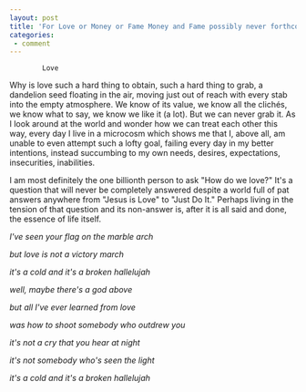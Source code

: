 ```yaml
---
layout: post
title: 'For Love or Money or Fame Money and Fame possibly never forthcoming'
categories:
 - comment
---
```


			Love



Why is love such a hard thing to obtain, such a hard thing to grab, a dandelion seed floating in the air, 
moving just out of reach with every stab into the empty atmosphere. We know of its value, we know all the clich&eacute;s, we know what to say, we know we like it (a lot). But we can never grab it. As I look around at the world and wonder how we can treat each other this way, every day I live in a microcosm which shows me that I, above all, am unable to even attempt such a lofty goal, failing every day in my better intentions, instead succumbing to my own needs, desires, expectations, insecurities, inabilities. 



I am most definitely the one billionth person to ask "How do we love?" It's a question that will never be completely answered despite a world full of pat answers anywhere from "Jesus is Love" to "Just Do It." Perhaps living in the tension of that question and its non-answer is, after it is all said and done, the essence of life itself.



<i>I've seen your flag on the marble arch

but love is not a victory march

it's a cold and it's a broken hallelujah



well, maybe there's a god above

but all I've ever learned from love

was how to shoot somebody who outdrew you

it's not a cry that you hear at night

it's not somebody who's seen the light

it's a cold and it's a broken hallelujah</i>


